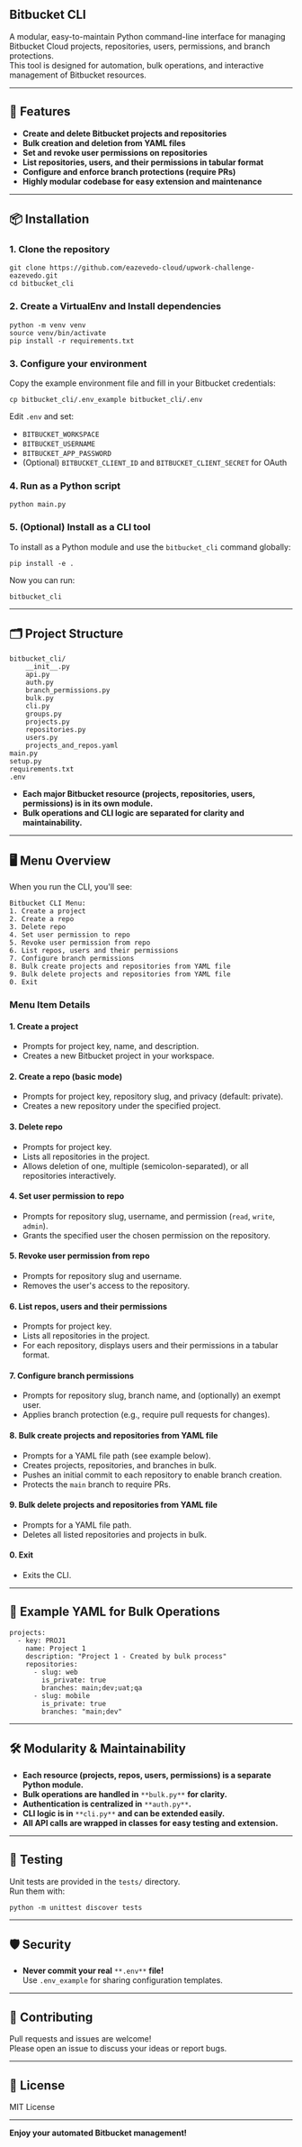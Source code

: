 ## Bitbucket CLI

A modular, easy-to-maintain Python command-line interface for managing Bitbucket Cloud projects, repositories, users, permissions, and branch protections.  
This tool is designed for automation, bulk operations, and interactive management of Bitbucket resources.

---

## 🚀 Features

*   **Create and delete Bitbucket projects and repositories**
*   **Bulk creation and deletion from YAML files**
*   **Set and revoke user permissions on repositories**
*   **List repositories, users, and their permissions in tabular format**
*   **Configure and enforce branch protections (require PRs)**
*   **Highly modular codebase for easy extension and maintenance**

---

## 📦 Installation

### 1\. Clone the repository

```plaintext
git clone https://github.com/eazevedo-cloud/upwork-challenge-eazevedo.git
cd bitbucket_cli
```

### 2\. Create a VirtualEnv and Install dependencies

```plaintext
python -m venv venv
source venv/bin/activate
pip install -r requirements.txt
```

### 3\. Configure your environment

Copy the example environment file and fill in your Bitbucket credentials:

```plaintext
cp bitbucket_cli/.env_example bitbucket_cli/.env
```

Edit `.env` and set:

*   `BITBUCKET_WORKSPACE`
*   `BITBUCKET_USERNAME`
*   `BITBUCKET_APP_PASSWORD`
*   (Optional) `BITBUCKET_CLIENT_ID` and `BITBUCKET_CLIENT_SECRET` for OAuth

### 4\. Run as a Python script

```plaintext
python main.py
```

### 5\. (Optional) Install as a CLI tool

To install as a Python module and use the `bitbucket_cli` command globally:

```plaintext
pip install -e .
```

Now you can run:

```plaintext
bitbucket_cli
```

---

## 🗂️ Project Structure

```plaintext
bitbucket_cli/
    __init__.py
    api.py
    auth.py
    branch_permissions.py
    bulk.py
    cli.py
    groups.py
    projects.py
    repositories.py
    users.py
    projects_and_repos.yaml
main.py
setup.py
requirements.txt
.env
```

*   **Each major Bitbucket resource (projects, repositories, users, permissions) is in its own module.**
*   **Bulk operations and CLI logic are separated for clarity and maintainability.**

---

## 🖥️ Menu Overview

When you run the CLI, you'll see:

```plaintext
Bitbucket CLI Menu:
1. Create a project
2. Create a repo
3. Delete repo
4. Set user permission to repo
5. Revoke user permission from repo
6. List repos, users and their permissions
7. Configure branch permissions
8. Bulk create projects and repositories from YAML file
9. Bulk delete projects and repositories from YAML file
0. Exit
```

### Menu Item Details

#### 1\. **Create a project**

*   Prompts for project key, name, and description.
*   Creates a new Bitbucket project in your workspace.

#### 2\. **Create a repo (basic mode)**

*   Prompts for project key, repository slug, and privacy (default: private).
*   Creates a new repository under the specified project.

#### 3\. **Delete repo**

*   Prompts for project key.
*   Lists all repositories in the project.
*   Allows deletion of one, multiple (semicolon-separated), or all repositories interactively.

#### 4\. **Set user permission to repo**

*   Prompts for repository slug, username, and permission (`read`, `write`, `admin`).
*   Grants the specified user the chosen permission on the repository.

#### 5\. **Revoke user permission from repo**

*   Prompts for repository slug and username.
*   Removes the user's access to the repository.

#### 6\. **List repos, users and their permissions**

*   Prompts for project key.
*   Lists all repositories in the project.
*   For each repository, displays users and their permissions in a tabular format.

#### 7\. **Configure branch permissions**

*   Prompts for repository slug, branch name, and (optionally) an exempt user.
*   Applies branch protection (e.g., require pull requests for changes).

#### 8\. **Bulk create projects and repositories from YAML file**

*   Prompts for a YAML file path (see example below).
*   Creates projects, repositories, and branches in bulk.
*   Pushes an initial commit to each repository to enable branch creation.
*   Protects the `main` branch to require PRs.

#### 9\. **Bulk delete projects and repositories from YAML file**

*   Prompts for a YAML file path.
*   Deletes all listed repositories and projects in bulk.

#### 0\. **Exit**

*   Exits the CLI.

---

## 📝 Example YAML for Bulk Operations

```plaintext
projects:
  - key: PROJ1
    name: Project 1
    description: "Project 1 - Created by bulk process"
    repositories:
      - slug: web
        is_private: true
        branches: main;dev;uat;qa
      - slug: mobile
        is_private: true
        branches: "main;dev"
```

---

## 🛠️ Modularity & Maintainability

*   **Each resource (projects, repos, users, permissions) is a separate Python module.**
*   **Bulk operations are handled in** `**bulk.py**` **for clarity.**
*   **Authentication is centralized in** `**auth.py**`**.**
*   **CLI logic is in** `**cli.py**` **and can be extended easily.**
*   **All API calls are wrapped in classes for easy testing and extension.**

---

## 🧪 Testing

Unit tests are provided in the `tests/` directory.  
Run them with:

```plaintext
python -m unittest discover tests
```

---

## 🛡️ Security

*   **Never commit your real** `**.env**` **file!**  
    Use `.env_example` for sharing configuration templates.

---

## 🤝 Contributing

Pull requests and issues are welcome!  
Please open an issue to discuss your ideas or report bugs.

---

## 📄 License

MIT License

---

**Enjoy your automated Bitbucket management!**